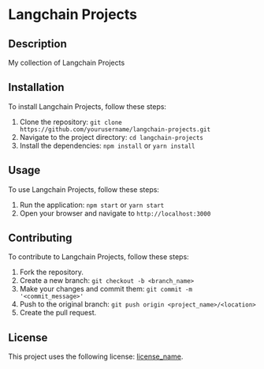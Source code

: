 # Langchain Projects

## Description

My collection of Langchain Projects

## Installation

To install Langchain Projects, follow these steps:

1. Clone the repository: `git clone https://github.com/yourusername/langchain-projects.git`
2. Navigate to the project directory: `cd langchain-projects`
3. Install the dependencies: `npm install` or `yarn install`

## Usage

To use Langchain Projects, follow these steps:

1. Run the application: `npm start` or `yarn start`
2. Open your browser and navigate to `http://localhost:3000`

## Contributing

To contribute to Langchain Projects, follow these steps:

1. Fork the repository.
2. Create a new branch: `git checkout -b <branch_name>`
3. Make your changes and commit them: `git commit -m '<commit_message>'`
4. Push to the original branch: `git push origin <project_name>/<location>`
5. Create the pull request.

## License

This project uses the following license: [license_name](link_to_license).